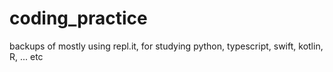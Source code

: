 # coding_practice
backups of mostly using repl.it, for studying python, typescript, swift, kotlin, R, ... etc
